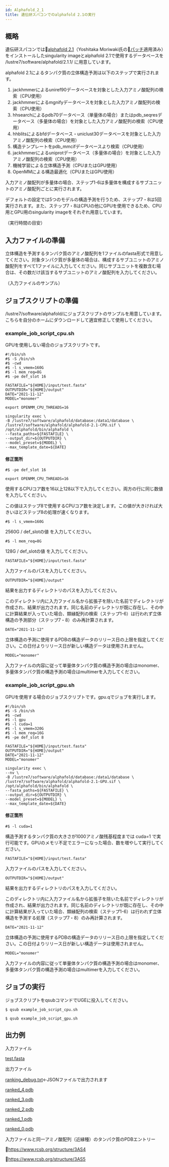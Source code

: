```yaml
---
id: Alphafold_2_1
title: 遺伝研スパコンでのalphafold 2.1の実行
---
```



## 概略
遺伝研スパコンでは&#x1f517;<u><a href="https://github.com/deepmind/alphafold">alphafold 2.1</a></u>（Yoshitaka Moriwaki氏の&#x1f517;<u><a href="https://gist.github.com/YoshitakaMo/">パッチ</a></u>適用済み）をインストールしたsingularity imageとalphafold 2.1で使用するデータベースを /lustre7/software/alphafold/2.1.1/ に用意しています。


alphafold 2.1によるタンパク質の立体構造予測は以下のステップで実行されます。


1. jackhmmerによるuniref90データベースを対象とした入力アミノ酸配列の検索（CPU使用）
2. jackhmmerによるmgnifyデータベースを対象とした入力アミノ酸配列の検索（CPU使用）
3. hhsearchによるpdb70データベース（単量体の場合）またはpdb_seqresデータベース（多量体の場合）を対象とした入力アミノ酸配列の検索（CPU使用）
4. hhblitsによるbfdデータベース・uniclust30データベースを対象とした入力アミノ酸配列の検索（CPU使用）
5. 構造テンプレートをpdb_mmcifデータベースより検索（CPU使用）
6. jackhmmerによるuniprotデータベース（多量体の場合）を対象とした入力アミノ酸配列の検索（CPU使用）
7. 機械学習による立体構造予測（CPUまたはGPU使用）
8. OpenMMによる構造最適化（CPUまたはGPU使用）


入力アミノ酸配列が多量体の場合、ステップ1-6は多量体を構成するサブユニットのアミノ酸配列ごとに実行されます。


デフォルトの設定では5つのモデルの構造予測を行うため、ステップ7・8は5回実行されます。また、ステップ7・8はCPUの他にGPUを使用できるため、CPU用とGPU用のsingularity imageをそれぞれ用意しています。

 
（実行時間の目安）


## 入力ファイルの準備

立体構造を予測するタンパク質のアミノ酸配列を1ファイルのfasta形式で用意してください。対象タンパク質が多量体の場合は、構成するサブユニットのアミノ酸配列をすべて1ファイルに入力してください。同じサブユニットを複数含む場合は、その数だけ該当するサブユニットのアミノ酸配列を入力してください。


（入力ファイルのサンプル）


## ジョブスクリプトの準備

/lustre7/software/alphafold/にジョブスクリプトのサンプルを用意しています。こちらを自分のホームにダウンロードして適宜修正して使用してください。


### example_job_script_cpu.sh

GPUを使用しない場合のジョブスクリプトです。
```
#!/bin/sh
#$ -S /bin/sh
#$ -cwd
#$ -l s_vmem=160G
#$ -l mem_req=8G
#$ -pe def_slot 16

FASTAFILE="${HOME}/input/test.fasta"
OUTPUTDIR="${HOME}/output"
DATE="2021-11-12"
MODEL="monomer"

export OPENMM_CPU_THREADS=16

singularity exec \
-B /lustre7/software/alphafold/database:/data1/database \
/lustre7/software/alphafold/alphafold-2.1-CPU.sif \
/opt/alphafold/bin/alphafold \
--fasta_paths=${FASTAFILE} \
--output_dir=${OUTPUTDIR} \
--model_preset=${MODEL} \
--max_template_date=${DATE}
```


#### 修正箇所
```
#$ -pe def_slot 16
```

```
export OPENMM_CPU_THREADS=16
```
使用するCPUコア数を16以上128以下で入力してください。両方の行に同じ数値を入力してください。

この値はステップ8で使用するCPUコア数を決定します。この値が大きければ大きいほどステップ8の処理が速くなります。


``` 
#$ -l s_vmem=160G
```
2560G / def_slotの値 を入力してください。


```
#$ -l mem_req=8G
```
128G / def_slotの値 を入力してください。


``` 
FASTAFILE="${HOME}/input/test.fasta"
```
入力ファイルのパスを入力してください。


``` 
OUTPUTDIR="${HOME}/output"
```
結果を出力するディレクトリのパスを入力してください。

このディレクトリ内に入力ファイル名から拡張子を除いた名前でディレクトリが作成され、結果が出力されます。同じ名前のディレクトリが既に存在し、その中に計算結果が入っていた場合、類縁配列の検索（ステップ1-6）は行われず立体構造の予測部分（ステップ7・8）のみ再計算されます。


```
DATE="2021-11-12"
```
立体構造の予測に使用するPDBの構造データのリリース日の上限を指定してください。この日付よりリリース日が新しい構造データは使用されません。


```
MODEL="monomer"
```
入力ファイルの内容に従って単量体タンパク質の構造予測の場合はmonomer、多量体タンパク質の構造予測の場合はmultimerを入力してください。


### example_job_script_gpu.sh

GPUを使用する場合のジョブスクリプトです。gpu.qでジョブを実行します。

```
#!/bin/sh
#$ -S /bin/sh
#$ -cwd
#$ -l gpu
#$ -l cuda=1
#$ -l s_vmem=320G
#$ -l mem_req=16G
#$ -pe def_slot 8

FASTAFILE="${HOME}/input/test.fasta"
OUTPUTDIR="${HOME}/output"
DATE="2021-11-12"
MODEL="monomer"

singularity exec \
--nv \
-B /lustre7/software/alphafold/database:/data1/database \
/lustre7/software/alphafold/alphafold-2.1-GPU.sif \
/opt/alphafold/bin/alphafold \
--fasta_paths=${FASTAFILE} \
--output_dir=${OUTPUTDIR} \
--model_preset=${MODEL} \
--max_template_date=${DATE}
```

#### 修正箇所

```
#$ -l cuda=1
```
構造予測するタンパク質の大きさが1000アミノ酸残基程度までは cuda=1 で実行可能です。GPUのメモリ不足でエラーになった場合、数を増やして実行してください。

 
```
FASTAFILE="${HOME}/input/test.fasta"
```
入力ファイルのパスを入力してください。


```
OUTPUTDIR="${HOME}/output"
```
結果を出力するディレクトリのパスを入力してください。

このディレクトリ内に入力ファイル名から拡張子を除いた名前でディレクトリが作成され、結果が出力されます。同じ名前のディレクトリが既に存在し、その中に計算結果が入っていた場合、類縁配列の検索（ステップ1-6）は行われず立体構造を予測する処理（ステップ7・8）のみ再計算されます。

 
```
DATE="2021-11-12"
```
立体構造の予測に使用するPDBの構造データのリリース日の上限を指定してください。この日付よりリリース日が新しい構造データは使用されません。


```
MODEL="monomer"
```
入力ファイルの内容に従って単量体タンパク質の構造予測の場合はmonomer、多量体タンパク質の構造予測の場合はmultimerを入力してください。


## ジョブの実行

ジョブスクリプトをqsubコマンドでUGEに投入してください。
```
$ qsub example_job_script_cpu.sh
```

```
$ qsub example_job_script_gpu.sh
```


## 出力例

入力ファイル

[test.fasta](test.fasta)

出力ファイル

[ranking_debug.txt](ranking_debug.txt)←JSONファイルで出力されます

[ranked_4.pdb](ranked_4.pdb)


[ranked_3.pdb](ranked_3.pdb)


[ranked_2.pdb](ranked_2.pdb)


[ranked_1.pdb](ranked_1.pdb)


[ranked_0.pdb](ranked_0.pdb)


入力ファイルと同一アミノ酸配列（近縁種）のタンパク質のPDBエントリー

&#x1f517;<a href="https://www.rcsb.org/structure/3AS4"><u>https://www.rcsb.org/structure/3AS4</u></a>

&#x1f517;<a href="https://www.rcsb.org/structure/3AS5"><u>https://www.rcsb.org/structure/3AS5</u></a>


 